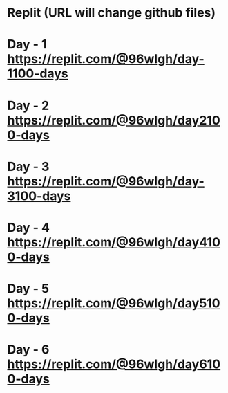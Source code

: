 # Replit (URL will change github files)
# Day - 1 https://replit.com/@96wlgh/day-1100-days
# Day - 2 https://replit.com/@96wlgh/day2100-days
# Day - 3 https://replit.com/@96wlgh/day-3100-days
# Day - 4 https://replit.com/@96wlgh/day4100-days
# Day - 5 https://replit.com/@96wlgh/day5100-days
# Day - 6 https://replit.com/@96wlgh/day6100-days
